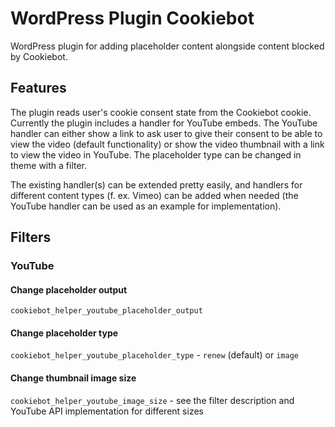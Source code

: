 # WordPress Plugin Cookiebot

WordPress plugin for adding placeholder content alongside content blocked by Cookiebot.

## Features

The plugin reads user's cookie consent state from the Cookiebot cookie. Currently the plugin includes a handler for YouTube embeds. The YouTube handler can either show a link to ask user to give their consent to be able to view the video (default functionality) or show the video thumbnail with a link to view the video in YouTube. The placeholder type can be changed in theme with a filter.

The existing handler(s) can be extended pretty easily, and handlers for different content types (f. ex. Vimeo) can be added when needed (the YouTube handler can be used as an example for implementation).

## Filters

### YouTube

#### Change placeholder output

`cookiebot_helper_youtube_placeholder_output`

#### Change placeholder type

`cookiebot_helper_youtube_placeholder_type` - `renew` (default) or `image`

#### Change thumbnail image size

`cookiebot_helper_youtube_image_size` - see the filter description and YouTube API implementation for different sizes

